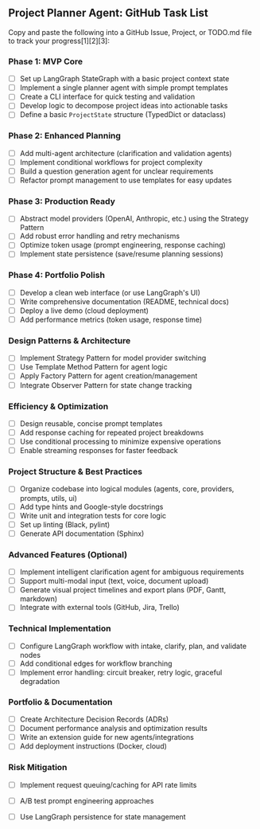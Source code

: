 ## Project Planner Agent: GitHub Task List

Copy and paste the following into a GitHub Issue, Project, or TODO.md file to track your progress[1][2][3]:

### Phase 1: MVP Core

- [ ] Set up LangGraph StateGraph with a basic project context state
- [ ] Implement a single planner agent with simple prompt templates
- [ ] Create a CLI interface for quick testing and validation
- [ ] Develop logic to decompose project ideas into actionable tasks
- [ ] Define a basic `ProjectState` structure (TypedDict or dataclass)

### Phase 2: Enhanced Planning

- [ ] Add multi-agent architecture (clarification and validation agents)
- [ ] Implement conditional workflows for project complexity
- [ ] Build a question generation agent for unclear requirements
- [ ] Refactor prompt management to use templates for easy updates

### Phase 3: Production Ready

- [ ] Abstract model providers (OpenAI, Anthropic, etc.) using the Strategy Pattern
- [ ] Add robust error handling and retry mechanisms
- [ ] Optimize token usage (prompt engineering, response caching)
- [ ] Implement state persistence (save/resume planning sessions)

### Phase 4: Portfolio Polish

- [ ] Develop a clean web interface (or use LangGraph's UI)
- [ ] Write comprehensive documentation (README, technical docs)
- [ ] Deploy a live demo (cloud deployment)
- [ ] Add performance metrics (token usage, response time)

### Design Patterns & Architecture

- [ ] Implement Strategy Pattern for model provider switching
- [ ] Use Template Method Pattern for agent logic
- [ ] Apply Factory Pattern for agent creation/management
- [ ] Integrate Observer Pattern for state change tracking

### Efficiency & Optimization

- [ ] Design reusable, concise prompt templates
- [ ] Add response caching for repeated project breakdowns
- [ ] Use conditional processing to minimize expensive operations
- [ ] Enable streaming responses for faster feedback

### Project Structure & Best Practices

- [ ] Organize codebase into logical modules (agents, core, providers, prompts, utils, ui)
- [ ] Add type hints and Google-style docstrings
- [ ] Write unit and integration tests for core logic
- [ ] Set up linting (Black, pylint)
- [ ] Generate API documentation (Sphinx)

### Advanced Features (Optional)

- [ ] Implement intelligent clarification agent for ambiguous requirements
- [ ] Support multi-modal input (text, voice, document upload)
- [ ] Generate visual project timelines and export plans (PDF, Gantt, markdown)
- [ ] Integrate with external tools (GitHub, Jira, Trello)

### Technical Implementation

- [ ] Configure LangGraph workflow with intake, clarify, plan, and validate nodes
- [ ] Add conditional edges for workflow branching
- [ ] Implement error handling: circuit breaker, retry logic, graceful degradation

### Portfolio & Documentation

- [ ] Create Architecture Decision Records (ADRs)
- [ ] Document performance analysis and optimization results
- [ ] Write an extension guide for new agents/integrations
- [ ] Add deployment instructions (Docker, cloud)

### Risk Mitigation

- [ ] Implement request queuing/caching for API rate limits
- [ ] A/B test prompt engineering approaches
- [ ] Use LangGraph persistence for state management


